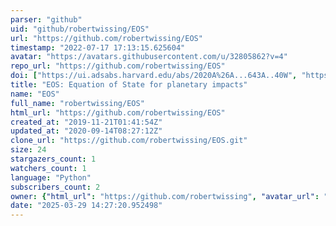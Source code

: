 ```yaml
---
parser: "github"
uid: "github/robertwissing/EOS"
url: "https://github.com/robertwissing/EOS"
timestamp: "2022-07-17 17:13:15.625604"
avatar: "https://avatars.githubusercontent.com/u/32805862?v=4"
repo_url: "https://github.com/robertwissing/EOS"
doi: ["https://ui.adsabs.harvard.edu/abs/2020A%26A...643A..40W", "https://ui.adsabs.harvard.edu/abs/2020A%26A...635A..21W", "https://ui.adsabs.harvard.edu/abs/2020ascl.soft12007W/abstract"]
title: "EOS: Equation of State for planetary impacts"
name: "EOS"
full_name: "robertwissing/EOS"
html_url: "https://github.com/robertwissing/EOS"
created_at: "2019-11-21T01:41:54Z"
updated_at: "2020-09-14T08:27:12Z"
clone_url: "https://github.com/robertwissing/EOS.git"
size: 24
stargazers_count: 1
watchers_count: 1
language: "Python"
subscribers_count: 2
owner: {"html_url": "https://github.com/robertwissing", "avatar_url": "https://avatars.githubusercontent.com/u/32805862?v=4", "login": "robertwissing", "type": "User"}
date: "2025-03-29 14:27:20.952498"
---
```

